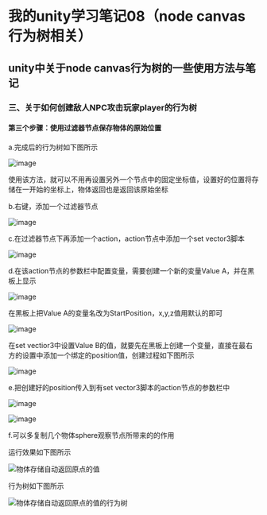 # 我的unity学习笔记08（node canvas行为树相关）
## unity中关于node canvas行为树的一些使用方法与笔记
### 三、关于如何创建敌人NPC攻击玩家player的行为树
#### 第三个步骤：使用过滤器节点保存物体的原始位置
a.完成后的行为树如下图所示

![image](https://user-images.githubusercontent.com/34855327/170643432-62f9e93e-5c85-47c9-a34a-7eb3fde7b4f4.png)

使用该方法，就可以不用再设置另外一个节点中的固定坐标值，设置好的位置将存储在一开始的坐标上，物体返回也是返回该原始坐标

b.右键，添加一个过滤器节点

![image](https://user-images.githubusercontent.com/34855327/170643849-e6c78110-a3ef-48b8-b1ad-a50cc89ddd64.png)

c.在过滤器节点下再添加一个action，action节点中添加一个set vector3脚本

![image](https://user-images.githubusercontent.com/34855327/170644518-d6aa0d4f-061d-47ca-a7a1-d736f1bbcd4b.png)

d.在该action节点的参数栏中配置变量，需要创建一个新的变量Value A，并在黑板上显示

![image](https://user-images.githubusercontent.com/34855327/170652583-e137f4b0-e45f-4c73-9880-08f8d3f4928d.png)

在黑板上把Value A的变量名改为StartPosition，x,y,z值用默认的即可

![image](https://user-images.githubusercontent.com/34855327/170654841-92672278-3832-4255-be81-2afac8908e31.png)

在set vectior3中设置Value B的值，就要先在黑板上创建一个变量，直接在最右方的设置中添加一个绑定的position值，创建过程如下图所示

![image](https://user-images.githubusercontent.com/34855327/170655491-1f761e12-ad53-4719-a365-d2b640cf69b3.png)

e.把创建好的position传入到有set vector3脚本的action节点的参数栏中

![image](https://user-images.githubusercontent.com/34855327/170663576-35f4c392-8f93-41a9-b7ec-581ad91804f5.png)

![image](https://user-images.githubusercontent.com/34855327/170655796-e00d58d3-8f45-431d-9346-3f04cafd7068.png)

f.可以多复制几个物体sphere观察节点所带来的的作用

运行效果如下图所示

![物体存储自动返回原点的值](https://user-images.githubusercontent.com/34855327/170664224-f053d227-1f77-4ac5-8ab8-9253e5880834.gif)

行为树如下图所示

![物体存储自动返回原点的值的行为树](https://user-images.githubusercontent.com/34855327/170664735-862ebb56-2645-467d-b7a3-19b8f4f5efaa.gif)


